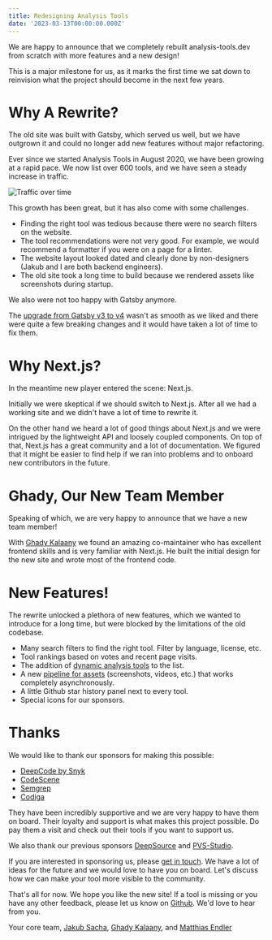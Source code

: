 ```yaml
---
title: Redesigning Analysis Tools
date: '2023-03-13T00:00:00.000Z'
---
```


We are happy to announce that we completely rebuilt analysis-tools.dev from
scratch with more features and a new design!

This is a major milestone for us, as it marks the first time we sat down to
reinvision what the project should become in the next few years.

# Why A Rewrite?

The old site was built with Gatsby, which served us well, but we have outgrown
it and could no longer add new features without major refactoring.

Ever since we started Analysis Tools in August 2020, we have been growing at a rapid pace.
We now list over 600 tools, and we have seen a steady increase in traffic.

![Traffic over time](/assets/images/blog/traffic.png)

This growth has been great, but it has also come with some challenges.

-   Finding the right tool was tedious because there were no search filters on
    the website.
-   The tool recommendations were not very good. For example, we would recommend a
    formatter if you were on a page for a linter.
-   The website layout looked dated and clearly done by non-designers (Jakub and
    I are both backend engineers).
-   The old site took a long time to build because we rendered assets like
    screenshots during startup.

We also were not too happy with Gatsby anymore.

The [upgrade from Gatsby v3 to
v4](https://www.gatsbyjs.com/docs/reference/release-notes/migrating-from-v3-to-v4/)
wasn't as smooth as we liked and there were quite a few breaking changes and it
would have taken a lot of time to fix them.

# Why Next.js?

In the meantime new player entered the scene: Next.js.

Initially we were skeptical if we should switch to Next.js.
After all we had a working site and we didn't have a lot of time to rewrite it.

On the other hand we heard a lot of good things about Next.js and we were
intrigued by the lightweight API and loosely coupled components. On top of that,
Next.js has a great community and a lot of documentation. We figured that it
might be easier to find help if we ran into problems and to onboard new
contributors in the future.

# Ghady, Our New Team Member

Speaking of which, we are very happy to announce that we have a new team member!

With [Ghady Kalaany](https://github.com/Ghadyk) we found an amazing
co-maintainer who has excellent frontend skills and is very familiar with
Next.js. He built the initial design for the new site and wrote most of the
frontend code.

# New Features!

The rewrite unlocked a plethora of new features, which we wanted to introduce for a
long time, but were blocked by the limitations of the old codebase.

-   Many search filters to find the right tool. Filter by language, license, etc.
-   Tool rankings based on votes and recent page visits.
-   The addition of [dynamic analysis
    tools](https://github.com/analysis-tools-dev/dynamic-analysis) to the list.
-   A new [pipeline for
    assets](https://github.com/analysis-tools-dev/assets/actions) (screenshots,
    videos, etc.) that works completely asynchronously.
-   A little Github star history panel next to every tool.
-   Special icons for our sponsors.

# Thanks

We would like to thank our sponsors for making this possible:

-   [DeepCode by Snyk](https://www.deepcode.ai/)
-   [CodeScene](https://codescene.io/)
-   [Semgrep](https://semgrep.dev/)
-   [Codiga](https://codiga.io/)

They have been incredibly supportive and we are very happy to have them on
board. Their loyalty and support is what makes this project possible.
Do pay them a visit and check out their tools if you want to support us.

We also thank our previous sponsors [DeepSource](https://deepsource.io/)
and [PVS-Studio](https://www.viva64.com/en/pvs-studio/).

If you are interested in sponsoring us, please [get in touch](/sponsors/).
We have a lot of ideas for the future and we would love to have you on board.
Let's discuss how we can make your tool more visible to the community.

That's all for now. We hope you like the new site! If a tool is missing or you
have any other feedback, please let us know on
[Github](https://github.com/analysis-tools-dev/static-analysis). We'd love to
hear from you.

Your core team,
[Jakub Sacha](https://github.com/jakubsacha), [Ghady Kalaany](https://github.com/Ghadyk), and [Matthias Endler](https://github.com/mre)
